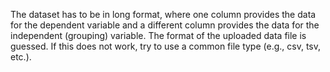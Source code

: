 The dataset has to be in long format, where one column provides the data for the dependent variable and a different column provides the data for the independent (grouping) variable. The format of the uploaded data file is guessed. If this does not work, try to use a common file type (e.g., csv, tsv, etc.).
